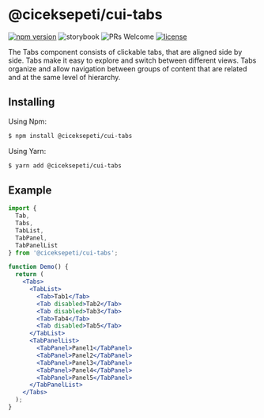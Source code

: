 # @ciceksepeti/cui-tabs

[![npm version](https://img.shields.io/npm/v/@ciceksepeti/cui-tabs.svg?style=flat)](https://www.npmjs.com/package/@ciceksepeti/cui-tabs) ![storybook](https://shields.io/badge/storybook-white?logo=storybook&style=flat) ![PRs Welcome](https://img.shields.io/badge/PRs-welcome-brightgreen.svg) [![license](https://img.shields.io/badge/license-MIT-blue.svg)](https://github.com/ciceksepetitech/cactus-ui/blob/HEAD/LICENSE)

The Tabs component consists of clickable tabs, that are aligned side by side. Tabs make it easy to explore and switch between different views. Tabs organize and allow navigation between groups of content that are related and at the same level of hierarchy.

## Installing
Using Npm:
```bash
$ npm install @ciceksepeti/cui-tabs
```
Using Yarn:
```bash
$ yarn add @ciceksepeti/cui-tabs
```

## Example

```jsx
import {
  Tab,
  Tabs,
  TabList,
  TabPanel,
  TabPanelList
} from '@ciceksepeti/cui-tabs';

function Demo() {
  return (
    <Tabs>
      <TabList>
        <Tab>Tab1</Tab>
        <Tab disabled>Tab2</Tab>
        <Tab disabled>Tab3</Tab>
        <Tab>Tab4</Tab>
        <Tab disabled>Tab5</Tab>
      </TabList>
      <TabPanelList>
        <TabPanel>Panel1</TabPanel>
        <TabPanel>Panel2</TabPanel>
        <TabPanel>Panel3</TabPanel>
        <TabPanel>Panel4</TabPanel>
        <TabPanel>Panel5</TabPanel>
      </TabPanelList>
    </Tabs>
  );
}
```
